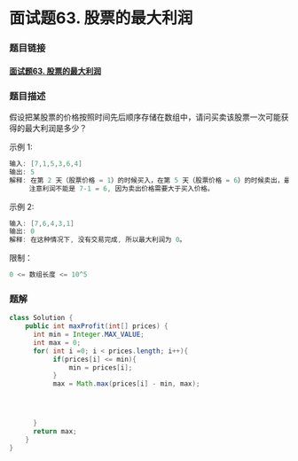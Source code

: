 # 面试题63. 股票的最大利润

### 题目链接

#### [面试题63. 股票的最大利润](https://leetcode-cn.com/problems/gu-piao-de-zui-da-li-run-lcof/)

### 题目描述

假设把某股票的价格按照时间先后顺序存储在数组中，请问买卖该股票一次可能获得的最大利润是多少？

 

示例 1:

```java
输入: [7,1,5,3,6,4]
输出: 5
解释: 在第 2 天（股票价格 = 1）的时候买入，在第 5 天（股票价格 = 6）的时候卖出，最大利润 = 6-1 = 5 。
     注意利润不能是 7-1 = 6, 因为卖出价格需要大于买入价格。
```


示例 2:

```java
输入: [7,6,4,3,1]
输出: 0
解释: 在这种情况下, 没有交易完成, 所以最大利润为 0。
```


限制：

```java
0 <= 数组长度 <= 10^5
```



### 题解

```java
class Solution {
    public int maxProfit(int[] prices) {
      int min = Integer.MAX_VALUE;
      int max = 0;
      for( int i =0; i < prices.length; i++){
           if(prices[i] <= min){
               min = prices[i];
           } 
           max = Math.max(prices[i] - min, max);




      }
      return max;
    }
}

```

